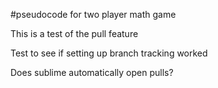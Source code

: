 #pseudocode for two player math game

This is a test of the pull feature

Test to see if setting up branch tracking worked

Does sublime automatically open pulls?
